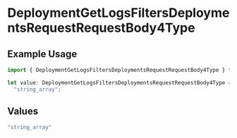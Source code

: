 # DeploymentGetLogsFiltersDeploymentsRequestRequestBody4Type

## Example Usage

```typescript
import { DeploymentGetLogsFiltersDeploymentsRequestRequestBody4Type } from "@orq-ai/node/models/operations";

let value: DeploymentGetLogsFiltersDeploymentsRequestRequestBody4Type =
  "string_array";
```

## Values

```typescript
"string_array"
```
